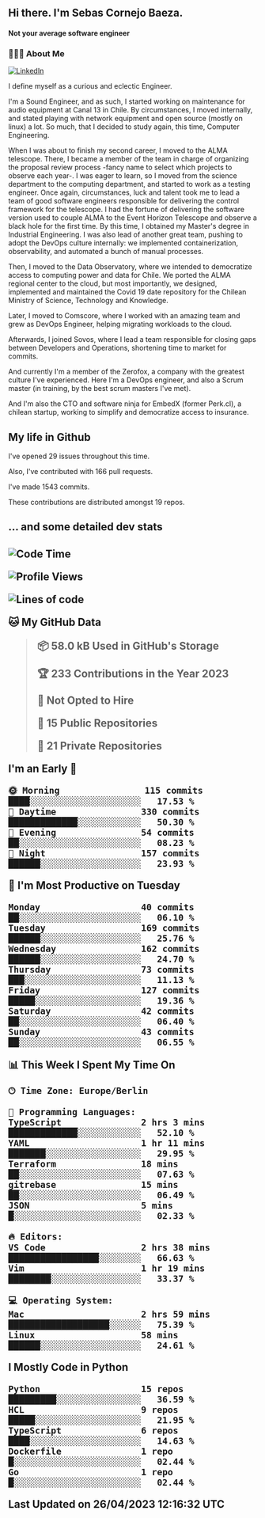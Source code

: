 <h2> Hi there.  I'm Sebas Cornejo Baeza.</h2>
<h4> Not your average software engineer</h4>
<h3> 👨🏻‍💻 About Me </h3>
<a href="http://linkedin.com/in/sebastian-cornejo-baeza/"><img alt="LinkedIn" src="https://img.shields.io/badge/Sebas%20Cornejo%20-informational?style=appveyor&logo=linkedin"></a>


I define myself as a curious and eclectic Engineer.

I'm a Sound Engineer, and as such, I started working on maintenance for audio equipment at Canal 13 in Chile.
By circumstances, I moved internally, and stated playing with network equipment and open source (mostly on linux) 
a lot. So much, that I decided to study again, this time, Computer Engineering.

When I was about to finish my second career, I moved to the ALMA telescope. There, I became a member of the team
in charge of organizing the proposal review process -fancy name to select which projects to observe each year-. 
I was eager to learn, so I moved from the science department to the computing department, and started to work as 
a testing engineer. Once again, circumstances, luck and talent took me to lead a team of good software engineers 
responsible for delivering the control framework for the telescope. I had the fortune of delivering the software
version used to couple ALMA to the Event Horizon Telescope and observe a black hole for the first time.
By this time, I obtained my Master's degree in Industrial Engineering.
I was also lead of another great team, pushing to adopt the DevOps culture internally: we implemented containerization, observability, and automated a bunch of manual processes.

Then, I moved to the Data Observatory, where we intended to democratize access to computing power
and data for Chile. We ported the ALMA regional center to the cloud, but most importantly, we designed, implemented
and maintained the Covid 19 date repository for the Chilean Ministry of Science, Technology and Knowledge.

Later, I moved to Comscore, where I worked with an amazing team and grew as DevOps Engineer, helping migrating workloads to the cloud.

Afterwards, I joined Sovos, where I lead a team responsible for closing gaps between Developers and Operations, shortening time to market for commits.

And currently I'm a member of the Zerofox, a company with the greatest culture I've experienced. Here I'm a DevOps
engineer, and also a Scrum master (in training, by the best scrum masters I've met).
 
And I'm also the CTO and software ninja for EmbedX (former Perk.cl), a chilean startup, working to simplify and democratize access to insurance.

<h2> My life in Github </h2>

I've opened 29 issues throughout this time.

Also, I've contributed with 166 pull requests.

I've made 1543 commits.

These contributions are distributed amongst 19 repos.

<h2>... and some detailed dev stats<h2>

<!--START_SECTION:waka-->
![Code Time](http://img.shields.io/badge/Code%20Time-321%20hrs%2047%20mins-blue)

![Profile Views](http://img.shields.io/badge/Profile%20Views-0-blue)

![Lines of code](https://img.shields.io/badge/From%20Hello%20World%20I%27ve%20Written-625.4%20thousand%20lines%20of%20code-blue)

**🐱 My GitHub Data** 

> 📦 58.0 kB Used in GitHub's Storage 
 > 
> 🏆 233 Contributions in the Year 2023
 > 
> 🚫 Not Opted to Hire
 > 
> 📜 15 Public Repositories 
 > 
> 🔑 21 Private Repositories 
 > 
**I'm an Early 🐤** 

```text
🌞 Morning                115 commits         ████░░░░░░░░░░░░░░░░░░░░░   17.53 % 
🌆 Daytime                330 commits         █████████████░░░░░░░░░░░░   50.30 % 
🌃 Evening                54 commits          ██░░░░░░░░░░░░░░░░░░░░░░░   08.23 % 
🌙 Night                  157 commits         ██████░░░░░░░░░░░░░░░░░░░   23.93 % 
```
📅 **I'm Most Productive on Tuesday** 

```text
Monday                   40 commits          ██░░░░░░░░░░░░░░░░░░░░░░░   06.10 % 
Tuesday                  169 commits         ██████░░░░░░░░░░░░░░░░░░░   25.76 % 
Wednesday                162 commits         ██████░░░░░░░░░░░░░░░░░░░   24.70 % 
Thursday                 73 commits          ███░░░░░░░░░░░░░░░░░░░░░░   11.13 % 
Friday                   127 commits         █████░░░░░░░░░░░░░░░░░░░░   19.36 % 
Saturday                 42 commits          ██░░░░░░░░░░░░░░░░░░░░░░░   06.40 % 
Sunday                   43 commits          ██░░░░░░░░░░░░░░░░░░░░░░░   06.55 % 
```


📊 **This Week I Spent My Time On** 

```text
🕑︎ Time Zone: Europe/Berlin

💬 Programming Languages: 
TypeScript               2 hrs 3 mins        █████████████░░░░░░░░░░░░   52.10 % 
YAML                     1 hr 11 mins        ███████░░░░░░░░░░░░░░░░░░   29.95 % 
Terraform                18 mins             ██░░░░░░░░░░░░░░░░░░░░░░░   07.63 % 
gitrebase                15 mins             ██░░░░░░░░░░░░░░░░░░░░░░░   06.49 % 
JSON                     5 mins              █░░░░░░░░░░░░░░░░░░░░░░░░   02.33 % 

🔥 Editors: 
VS Code                  2 hrs 38 mins       █████████████████░░░░░░░░   66.63 % 
Vim                      1 hr 19 mins        ████████░░░░░░░░░░░░░░░░░   33.37 % 

💻 Operating System: 
Mac                      2 hrs 59 mins       ███████████████████░░░░░░   75.39 % 
Linux                    58 mins             ██████░░░░░░░░░░░░░░░░░░░   24.61 % 
```

**I Mostly Code in Python** 

```text
Python                   15 repos            █████████░░░░░░░░░░░░░░░░   36.59 % 
HCL                      9 repos             █████░░░░░░░░░░░░░░░░░░░░   21.95 % 
TypeScript               6 repos             ████░░░░░░░░░░░░░░░░░░░░░   14.63 % 
Dockerfile               1 repo              █░░░░░░░░░░░░░░░░░░░░░░░░   02.44 % 
Go                       1 repo              █░░░░░░░░░░░░░░░░░░░░░░░░   02.44 % 
```




 Last Updated on 26/04/2023 12:16:32 UTC
<!--END_SECTION:waka-->
